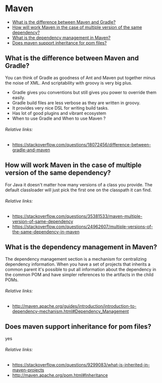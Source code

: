 # Maven
- [What is the difference between Maven and Gradle?](#what-is-the-difference-between-maven-and-gradle)
- [How will work Maven in the case of multiple version of the same dependency?](#how-will-work-maven-in-the-case-of-multiple-version-of-the-same-dependency)
- [What is the dependency management in Maven?](#what-is-the-dependency-management-in-maven)
- [Does maven support inheritance for pom files?](#does-maven-support-inheritance-for-pom-files)

## What is the difference between Maven and Gradle?
You can think of Gradle as goodness of Ant and Maven put together minus the noise of XML. And scriptability with groovy is very big plus.
- Gradle gives you conventions but still gives you power to override them easily.
- Gradle build files are less verbose as they are written in groovy.
- It provides very nice DSL for writing build tasks.
- Has lot of good plugins and vibrant ecosystem
- When to use Gradle and When to use Maven ?
###### Relative links:
- https://stackoverflow.com/questions/18072456/difference-between-gradle-and-maven

## How will work Maven in the case of multiple version of the same dependency?
For Java it doesn't matter how many versions of a class you provide. The default classloader will just pick the first one on the classpath it can find.
###### Relative links:
- https://stackoverflow.com/questions/35381533/maven-multiple-version-of-same-dependency
- https://stackoverflow.com/questions/24962607/multiple-versions-of-the-same-dependency-in-maven

## What is the dependency management in Maven?
The dependency management section is a mechanism for centralizing dependency information. When you have a set of projects that inherits a common parent it's possible to put all information about the dependency in the common POM and have simpler references to the artifacts in the child POMs.
###### Relative links:
- http://maven.apache.org/guides/introduction/introduction-to-dependency-mechanism.html#Dependency_Management

## Does maven support inheritance for pom files?
yes
###### Relative links:
- https://stackoverflow.com/questions/9299083/what-is-inherited-in-maven-projects
- http://maven.apache.org/pom.html#Inheritance
